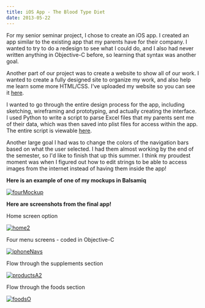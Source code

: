 ```yaml
---
title: iOS App - The Blood Type Diet
date: 2013-05-22
---
```


For my senior seminar project, I chose to create an iOS app. I created an app similar to the existing app that my parents have for their company. I wanted to try to do a redesign to see what I could do, and I also had never written anything in Objective-C before, so learning that syntax was another goal.

Another part of our project was to create a website to show all of our work. I wanted to create a fully designed site to organize my work, and also help me learn some more HTML/CSS. I've uploaded my website so you can see it [here](http://www.claudiadadamo.com/SeniorProject/semproject.html).

I wanted to go through the entire design process for the app, including sketching, wireframing and prototyping, and actually creating the interface. I used Python to write a script to parse Excel files that my parents sent me of their data, which was then saved into plist files for access within the app. The entire script is viewable [here](https://www.dropbox.com/s/fkosmcydhvq5spq/getTypeData.py).

Another large goal I had was to change the colors of the navigation bars based on what the user selected. I had them almost working by the end of the semester, so I'd like to finish that up this summer. I think my proudest moment was when I figured out how to edit strings to be able to access images from the internet instead of having them inside the app!


**Here is an example of one of my mockups in Balsamiq**


[![fourMockup](http://claudiadadamo.files.wordpress.com/2013/05/fourmockup.png?w=300)](http://claudiadadamo.files.wordpress.com/2013/05/fourmockup.png)


**Here are screenshots from the final app!**




Home screen option


[![home2](http://claudiadadamo.files.wordpress.com/2013/05/home2.png?w=159)](http://claudiadadamo.files.wordpress.com/2013/05/home2.png)


Four menu screens - coded in Objective-C


[![iphoneNavs](http://claudiadadamo.files.wordpress.com/2013/05/iphonenavs.png?w=260)](http://claudiadadamo.files.wordpress.com/2013/05/iphonenavs.png)


Flow through the supplements section




[![productsA2](http://claudiadadamo.files.wordpress.com/2013/05/productsa2.png?w=300)](http://claudiadadamo.files.wordpress.com/2013/05/productsa2.png)




Flow through the foods section




[![foodsO](http://claudiadadamo.files.wordpress.com/2013/05/foodso.png?w=300)](http://claudiadadamo.files.wordpress.com/2013/05/foodso.png)
